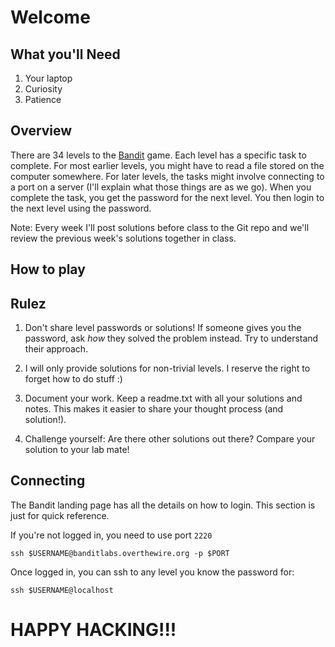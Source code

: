 # Welcome

## What you'll Need

1. Your laptop
2. Curiosity
3. Patience

## Overview

There are 34 levels to the [Bandit](http://overthewire.org/wargames/bandit/)
game. Each level has a specific task to complete. For most earlier levels,
you might have to read a file stored on the computer somewhere. For later
levels, the tasks might involve connecting to a port on a server (I'll
explain what those things are as we go). When you complete the task, you get
the password for the next level. You then login to the next level using the
password.

Note: Every week I'll post solutions before class to the Git repo and we'll review
the previous week's solutions together in class.

## How to play

## Rulez

1. Don't share level passwords or solutions! If someone gives you the
password, ask *how* they solved the problem instead. Try to understand their
approach.

2. I will only provide solutions for non-trivial levels. I reserve the right
to forget how to do stuff :)

3. Document your work. Keep a readme.txt with all your solutions and notes.
This makes it easier to share your thought process (and solution!).

4. Challenge yourself: Are there other solutions out there? Compare your
solution to your lab mate!

## Connecting

The Bandit landing page has all the details on how to login. This section is
just for quick reference.

If you're not logged in, you need to use port `2220`

`ssh $USERNAME@banditlabs.overthewire.org -p $PORT`

Once logged in, you can ssh to any level you know the password for:

`ssh $USERNAME@localhost`

# HAPPY HACKING!!!
